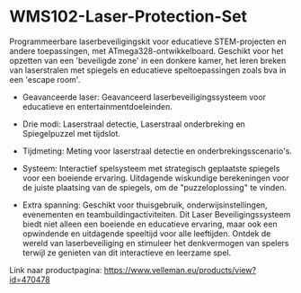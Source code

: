 # WMS102-Laser-Protection-Set

Programmeerbare laserbeveiligingskit voor educatieve STEM-projecten en andere toepassingen, met ATmega328-ontwikkelboard. Geschikt voor het opzetten van een 'beveiligde zone' in een donkere kamer, het leren breken van laserstralen met spiegels en educatieve speltoepassingen zoals bva in een 'escape room'.

+ Geavanceerde laser: Geavanceerd laserbeveiligingssysteem voor educatieve en entertainmentdoeleinden.
+ Drie modi: Laserstraal detectie, Laserstraal onderbreking en Spiegelpuzzel met tijdslot.
+ Tijdmeting: Meting voor laserstraal detectie en onderbrekingsscenario's.
+ Systeem:
Interactief spelsysteem met strategisch geplaatste spiegels voor een boeiende ervaring.
Uitdagende wiskundige berekeningen voor de juiste plaatsing van de spiegels, om de "puzzeloplossing" te vinden.

+ Extra spanning:
Geschikt voor thuisgebruik, onderwijsinstellingen, evenementen en teambuildingactiviteiten.
Dit Laser Beveiligingssysteem biedt niet alleen een boeiende en educatieve ervaring, maar ook een opwindende en uitdagende speeltijd voor alle leeftijden. Ontdek de wereld van laserbeveiliging en stimuleer het denkvermogen van spelers terwijl ze genieten van dit interactieve en leerzame spel.

Link naar productpagina: https://www.velleman.eu/products/view?id=470478
